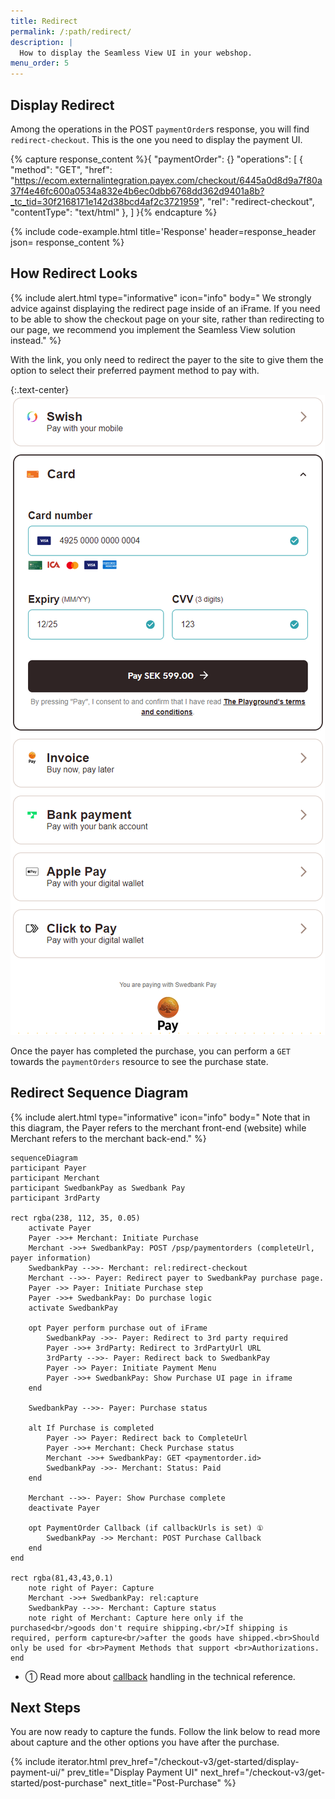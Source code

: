 ```yaml
---
title: Redirect
permalink: /:path/redirect/
description: |
  How to display the Seamless View UI in your webshop.
menu_order: 5
---
```


## Display Redirect

Among the operations in the POST `paymentOrder`s response, you will find
`redirect-checkout`. This is the one you need to display the payment UI.

{% capture response_content %}{
    "paymentOrder": {}
    "operations": [
        {
            "method": "GET",
            "href": "https://ecom.externalintegration.payex.com/checkout/6445a0d8d9a7f80a37f4e46fc600a0534a832e4b6ec0dbb6768dd362d9401a8b?_tc_tid=30f2168171e142d38bcd4af2c3721959",
            "rel": "redirect-checkout",
            "contentType": "text/html"
        },
    ]
}{% endcapture %}

 {% include code-example.html
    title='Response'
    header=response_header
    json= response_content
    %}

## How Redirect Looks

{% include alert.html type="informative" icon="info" body="
We strongly advice against displaying the redirect page inside of an iFrame.
If you need to be able to show the checkout page on your site, rather than
redirecting to our page, we recommend you implement the Seamless View
solution instead." %}

With the link, you only need to redirect the payer to the site to give them the
option to select their preferred payment method to pay with.

{:.text-center}
![screenshot of the merchant managed implementation redirect payment menu][redirect-payments-only-menu]

Once the payer has completed the purchase, you can perform a `GET` towards the
`paymentOrders` resource to see the purchase state.

## Redirect Sequence Diagram

{% include alert.html type="informative" icon="info" body="
Note that in this diagram, the Payer refers to the merchant front-end
(website) while Merchant refers to the merchant back-end." %}

```mermaid
sequenceDiagram
participant Payer
participant Merchant
participant SwedbankPay as Swedbank Pay
participant 3rdParty

rect rgba(238, 112, 35, 0.05)
    activate Payer
    Payer ->>+ Merchant: Initiate Purchase
    Merchant ->>+ SwedbankPay: POST /psp/paymentorders (completeUrl, payer information)
    SwedbankPay -->>- Merchant: rel:redirect-checkout
    Merchant -->>- Payer: Redirect payer to SwedbankPay purchase page.
    Payer ->> Payer: Initiate Purchase step
    Payer ->>+ SwedbankPay: Do purchase logic
    activate SwedbankPay

    opt Payer perform purchase out of iFrame
        SwedbankPay ->>- Payer: Redirect to 3rd party required
        Payer ->>+ 3rdParty: Redirect to 3rdPartyUrl URL
        3rdParty -->>- Payer: Redirect back to SwedbankPay
        Payer ->> Payer: Initiate Payment Menu
        Payer ->>+ SwedbankPay: Show Purchase UI page in iframe
    end

    SwedbankPay -->>- Payer: Purchase status

    alt If Purchase is completed
        Payer ->> Payer: Redirect back to CompleteUrl
        Payer ->>+ Merchant: Check Purchase status
        Merchant ->>+ SwedbankPay: GET <paymentorder.id>
        SwedbankPay ->>- Merchant: Status: Paid
    end

    Merchant -->>- Payer: Show Purchase complete
    deactivate Payer

    opt PaymentOrder Callback (if callbackUrls is set) ①
        SwedbankPay ->> Merchant: POST Purchase Callback
    end
end

rect rgba(81,43,43,0.1)
    note right of Payer: Capture
    Merchant ->>+ SwedbankPay: rel:capture
    SwedbankPay -->>- Merchant: Capture status
    note right of Merchant: Capture here only if the purchased<br/>goods don't require shipping.<br/>If shipping is required, perform capture<br/>after the goods have shipped.<br>Should only be used for <br>Payment Methods that support <br>Authorizations.
end
```

*   ① Read more about [callback][payments-callback] handling in the technical reference.

## Next Steps

You are now ready to capture the funds. Follow the link below to read more about
capture and the other options you have after the purchase.

{% include iterator.html prev_href="/checkout-v3/get-started/display-payment-ui/"
                         prev_title="Display Payment UI"
                         next_href="/checkout-v3/get-started/post-purchase"
                         next_title="Post-Purchase" %}

[redirect-payments-only-menu]: /assets/img/redirect-wcag.png
[payments-callback]: /checkout-v3/features/payment-operations/callback
